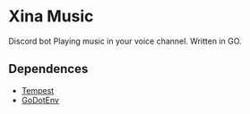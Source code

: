 # Xina Music
Discord bot Playing music in your voice channel.
Written in GO.
## Dependences

+ [Tempest](https://github.com/Amatsagu/Tempest)
+ [GoDotEnv](https://github.com/joho/godotenv)
